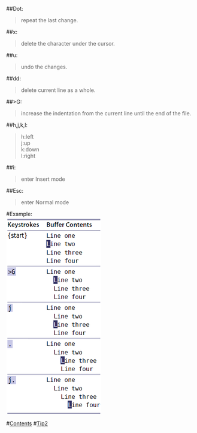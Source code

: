 ##Dot:    
>repeat the last change.  
  
##x:  
>delete the character under the cursor.  
  
##u:  
>undo the changes.  
  
##dd:   
>delete current line as a whole.  
  
##>G:    
>increase the indentation from the current line until the end of the file.  
  
##h,j,k,l:     
>h:left   
>j:up    
>k:down   
>l:right    
  
##i:  
>enter Insert mode  
  
##Esc:    
>enter Normal mode  
  
#Example:  
![tip1](images/tip1.png)
  
#[Contents](README.md) #[Tip2](tip2.md)
